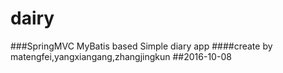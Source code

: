 # dairy
###SpringMVC MyBatis based Simple diary app
####create by matengfei,yangxiangang,zhangjingkun
##2016-10-08
